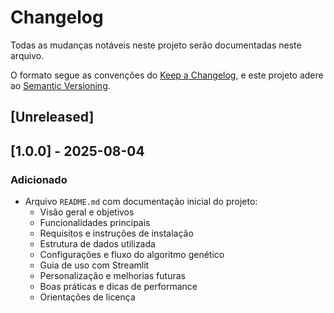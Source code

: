 # Changelog

Todas as mudanças notáveis neste projeto serão documentadas neste arquivo.

O formato segue as convenções do [Keep a Changelog](https://keepachangelog.com/pt-BR/1.0.0/),
e este projeto adere ao [Semantic Versioning](https://semver.org/lang/pt-BR/spec/v2.0.0.html).

## [Unreleased]

## [1.0.0] - 2025-08-04
### Adicionado
- Arquivo `README.md` com documentação inicial do projeto:
  - Visão geral e objetivos
  - Funcionalidades principais
  - Requisitos e instruções de instalação
  - Estrutura de dados utilizada
  - Configurações e fluxo do algoritmo genético
  - Guia de uso com Streamlit
  - Personalização e melhorias futuras
  - Boas práticas e dicas de performance
  - Orientações de licença
